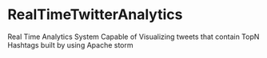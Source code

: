 # RealTimeTwitterAnalytics
Real Time Analytics System Capable of Visualizing tweets that contain TopN Hashtags built by using Apache storm
